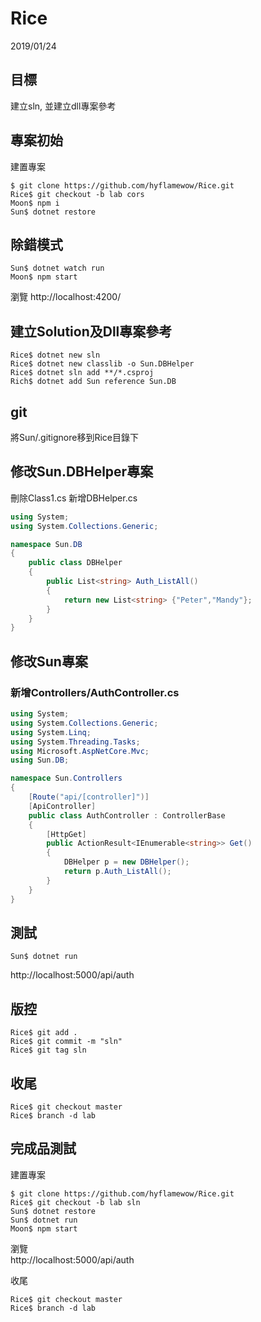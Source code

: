 # Rice
2019/01/24
## 目標
建立sln, 並建立dll專案參考

## 專案初始
建置專案
```shell
$ git clone https://github.com/hyflamewow/Rice.git
Rice$ git checkout -b lab cors
Moon$ npm i
Sun$ dotnet restore
```
## 除錯模式
```shell
Sun$ dotnet watch run
Moon$ npm start
```
瀏覽 http://localhost:4200/
## 建立Solution及Dll專案參考
```shell
Rice$ dotnet new sln
Rice$ dotnet new classlib -o Sun.DBHelper
Rice$ dotnet sln add **/*.csproj
Rich$ dotnet add Sun reference Sun.DB
```
## git
將Sun/.gitignore移到Rice目錄下
## 修改Sun.DBHelper專案
刪除Class1.cs
新增DBHelper.cs
```cs
using System;
using System.Collections.Generic;

namespace Sun.DB
{
    public class DBHelper
    {
        public List<string> Auth_ListAll()
        {
            return new List<string> {"Peter","Mandy"};
        }
    }
}
```
## 修改Sun專案
### 新增Controllers/AuthController.cs
```cs
using System;
using System.Collections.Generic;
using System.Linq;
using System.Threading.Tasks;
using Microsoft.AspNetCore.Mvc;
using Sun.DB;

namespace Sun.Controllers
{
    [Route("api/[controller]")]
    [ApiController]
    public class AuthController : ControllerBase
    {
        [HttpGet]
        public ActionResult<IEnumerable<string>> Get()
        {
            DBHelper p = new DBHelper();
            return p.Auth_ListAll();
        }
    }
}
```
## 測試
```shell
Sun$ dotnet run
```
http://localhost:5000/api/auth
## 版控
```shell
Rice$ git add .
Rice$ git commit -m "sln"
Rice$ git tag sln
```
## 收尾
```sehll
Rice$ git checkout master
Rice$ branch -d lab
```
## 完成品測試
建置專案
```shell
$ git clone https://github.com/hyflamewow/Rice.git
Rice$ git checkout -b lab sln
Sun$ dotnet restore
Sun$ dotnet run
Moon$ npm start
```
瀏覽  
http://localhost:5000/api/auth

收尾
```shell
Rice$ git checkout master
Rice$ branch -d lab
```